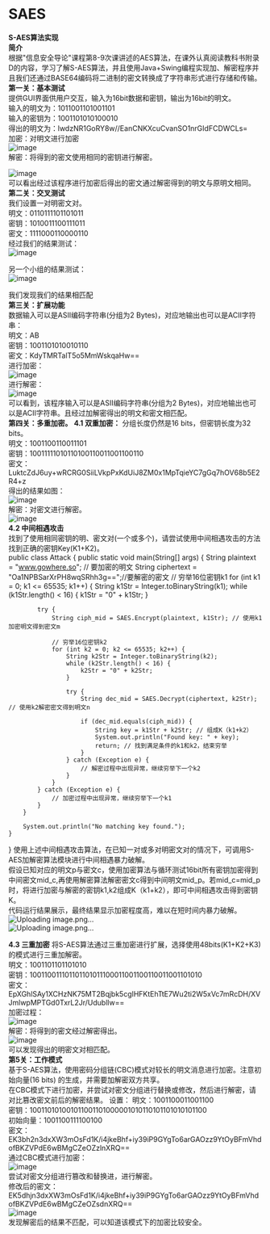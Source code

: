 # SAES
**S-AES算法实现**   
**简介**  
根据"信息安全导论"课程第8-9次课讲述的AES算法，在课外认真阅读教科书附录D的内容，学习了解S-AES算法，并且使用Java+Swing编程实现加、解密程序并且我们还通过BASE64编码将二进制的密文转换成了字符串形式进行存储和传输。  
**第一关：基本测试**  
提供GUI界面供用户交互，输入为16bit数据和密钥，输出为16bit的明文。  
输入的明文为：1011001101001101  
输入的密钥为：1001101010100010  
得出的明文为：lwdzNR1GoRY8w//EanCNKXcuCvanSO1nrGIdFCDWCLs=  
加密：对明文进行加密  
![image](https://github.com/Hsszw/SAES/assets/147220550/9c364e32-4f77-4f64-8fca-1cdc162ee35a)  
解密：将得到的密文使用相同的密钥进行解密。  

![image](https://github.com/Hsszw/SAES/assets/147220550/0a3829a2-ce95-4b03-b6c2-82e1821b9eec)  
可以看出经过该程序进行加密后得出的密文通过解密得到的明文与原明文相同。  
**第二关：交叉测试**    
我们设置一对明密文对。  
明文：0110111101101011  
密钥：1010011100111011  
密文：1111000110000110    
经过我们的结果测试：  
![image](https://github.com/Hsszw/SAES/assets/147220550/629a92aa-2503-4c3f-87dc-5aa246be57ab)  


另一个小组的结果测试：  
![image](https://github.com/Hsszw/SAES/assets/147220550/3413b6e7-eb1d-4b34-85ba-cff158ee33be)  

我们发现我们的结果相匹配  
**第三关：扩展功能**    
数据输入可以是ASII编码字符串(分组为2 Bytes)，对应地输出也可以是ACII字符串：  
明文：AB  
密钥：1001101010010110  
密文：KdyTMRTalT5o5MmWskqaHw==  
进行加密：  
![image](https://github.com/Hsszw/SAES/assets/147220550/6b091c84-12c6-499d-b689-2d75590daf42)  
进行解密：  
![image](https://github.com/Hsszw/SAES/assets/147220550/49b0012e-1b0f-4de9-894b-9ddaff1832ff)  
可以看到，该程序输入可以是ASII编码字符串(分组为2 Bytes)，对应地输出也可以是ACII字符串。且经过加解密得出的明文和密文相匹配。  
**第四关：多重加密。**
**4.1 双重加密：**
分组长度仍然是16 bits，但密钥长度为32 bits。  
明文：1001100110011101  
密钥：10011111010110100110011001100110  
密文：LuktcZdJ6uy+wRCRG0SiiLVkpPxKdUiJ8ZM0x1MpTqieYC7gGq7hOV68b5E2R4+z  
得出的结果如图：  
![image](https://github.com/Hsszw/SAES/assets/147220550/855783ac-d8e5-4bae-989a-1255da204f37)  
解密：对密文进行解密。  
![image](https://github.com/Hsszw/SAES/assets/147220550/436a54c1-7f05-470e-baef-85b2b90f01fc)  
**4.2 中间相遇攻击**  
找到了使用相同密钥的明、密文对(一个或多个)，请尝试使用中间相遇攻击的方法找到正确的密钥Key(K1+K2)。  
public class Attack {
    public static void main(String[] args) {
        String plaintext = "www.gowhere.so"; // 要加密的明文
        String ciphertext = "Oa1NPBSarXrPH8wqSRhh3g==";//要解密的密文
        // 穷举16位密钥k1
        for (int k1 = 0; k1 <= 65535; k1++) {
            String k1Str = Integer.toBinaryString(k1);
            while (k1Str.length() < 16) {
                k1Str = "0" + k1Str;
            }

            try {
                String ciph_mid = SAES.Encrypt(plaintext, k1Str); // 使用k1加密明文得到密文m

                // 穷举16位密钥k2
                for (int k2 = 0; k2 <= 65535; k2++) {
                    String k2Str = Integer.toBinaryString(k2);
                    while (k2Str.length() < 16) {
                        k2Str = "0" + k2Str;
                    }

                    try {
                        String dec_mid = SAES.Decrypt(ciphertext, k2Str); // 使用k2解密密文得到明文n

                        if (dec_mid.equals(ciph_mid)) {
                            String key = k1Str + k2Str; // 组成K（k1+k2）
                            System.out.println("Found key: " + key);
                            return; // 找到满足条件的k1和k2，结束穷举
                        }
                    } catch (Exception e) {
                        // 解密过程中出现异常，继续穷举下一个k2
                    }
                }
            } catch (Exception e) {
                // 加密过程中出现异常，继续穷举下一个k1
            }
        }

        System.out.println("No matching key found.");
    }
}
使用上述中间相遇攻击算法，在已知一对或多对明密文对的情况下，可调用S-AES加解密算法模块进行中间相遇暴力破解。  
假设已知对应的明文p与密文c，使用加密算法与循环测试16bit所有密钥加密得到中间密文mid_c,再使用解密算法解密密文c得到中间明文mid_p。若mid_c=mid_p时，将进行加密与解密的密钥k1,k2组成K（k1+k2），即可中间相遇攻击得到密钥K。  
代码运行结果展示，最终结果显示加密程度高，难以在短时间内暴力破解。  
![Uploading image.png…]()    
![Uploading image.png…]()  




**4.3 三重加密**
将S-AES算法通过三重加密进行扩展，选择使用48bits(K1+K2+K3)的模式进行三重加解密。  
明文：1001101101101010  
密钥：100110011101101101011100011001100110011001101010  
密文：  
EpXGhlSAy1XCHzNK75MT2Bqjbk5cglHFKtEhTtE7Wu2ti2W5xVc7mRcDH/XVJmlwpMPTGd0TxrL2Jr/Udubllw==  
加密过程：  
![image](https://github.com/Hsszw/SAES/assets/147220550/60e869f8-b51f-4359-8647-c3e11f1bc98b)  
解密：将得到的密文经过解密得出。  
![image](https://github.com/Hsszw/SAES/assets/147220550/cb39517e-fccc-49d1-b0ad-97fe863c7e51)  
可以发现得出的明密文对相匹配。  
**第5关：工作模式**  
基于S-AES算法，使用密码分组链(CBC)模式对较长的明文消息进行加密。注意初始向量(16 bits) 的生成，并需要加解密双方共享。  
在CBC模式下进行加密，并尝试对密文分组进行替换或修改，然后进行解密，请对比篡改密文前后的解密结果。
设置： 
明文：1001100011001100  
密钥：100110101001011001101000001010110101101010101100  
初始向量：1001100111100100  
密文：  
EK3bh2n3dxXW3mOsFd1K/i4jkeBhf+iy39iP9GYgTo6arGAOzz9YtOyBFmVhdofBKZVPdE6wBMgCZeOZzlnXRQ==  
通过CBC模式进行加密：  
![image](https://github.com/Hsszw/SAES/assets/147220550/6e658dd3-d317-4539-aa90-53bb924990ad)  
尝试对密文分组进行篡改和替换进，进行解密。  
修改后的密文：  
EK5dhjn3dxXW3mOsFd1K/i4jkeBhf+iy39iP9GYgTo6arGAOzz9YtOyBFmVhdofBKZVPdE6wBMgCZeOZsdnXRQ==  
![image](https://github.com/Hsszw/SAES/assets/147220550/f9946aca-50a6-4746-ae07-5233b207b4c6)  
发现解密后的结果不匹配，可以知道该模式下的加密比较安全。  














